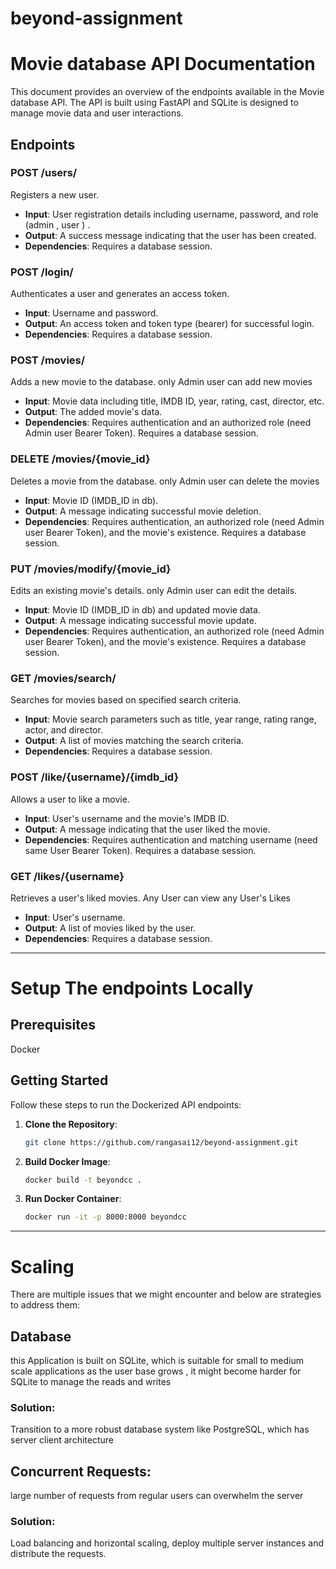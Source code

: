 # beyond-assignment

# Movie database API Documentation

This document provides an overview of the endpoints available in the Movie database API. The API is built using FastAPI and SQLite is designed to manage movie data and user interactions.

## Endpoints

### POST /users/

Registers a new user.

- **Input**: User registration details including username, password, and role (admin , user ) .
- **Output**: A success message indicating that the user has been created.
- **Dependencies**: Requires a database session.

### POST /login/

Authenticates a user and generates an access token.

- **Input**: Username and password.
- **Output**: An access token and token type (bearer) for successful login.
- **Dependencies**: Requires a database session.

### POST /movies/

Adds a new movie to the database. only Admin user can add new movies

- **Input**: Movie data including title, IMDB ID, year, rating, cast, director, etc.
- **Output**: The added movie's data.
- **Dependencies**: Requires authentication and an authorized role (need Admin user Bearer Token). Requires a database session.

### DELETE /movies/{movie_id}

Deletes a movie from the database. only Admin user can delete the movies

- **Input**: Movie ID (IMDB_ID in db).
- **Output**: A message indicating successful movie deletion.
- **Dependencies**: Requires authentication, an authorized role (need Admin user Bearer Token), and the movie's existence. Requires a database session.

### PUT /movies/modify/{movie_id}

Edits an existing movie's details. only Admin user can edit the details.

- **Input**: Movie ID (IMDB_ID in db) and updated movie data.
- **Output**: A message indicating successful movie update.
- **Dependencies**: Requires authentication, an authorized role (need Admin user Bearer Token), and the movie's existence. Requires a database session.

### GET /movies/search/

Searches for movies based on specified search criteria.

- **Input**: Movie search parameters such as title, year range, rating range, actor, and director.
- **Output**: A list of movies matching the search criteria.
- **Dependencies**: Requires a database session.

### POST /like/{username}/{imdb_id}

Allows a user to like a movie.

- **Input**: User's username and the movie's IMDB ID.
- **Output**: A message indicating that the user liked the movie.
- **Dependencies**: Requires authentication and matching username (need same User Bearer Token). Requires a database session.

### GET /likes/{username}

Retrieves a user's liked movies. Any User can view any User's Likes

- **Input**: User's username.
- **Output**: A list of movies liked by the user.
- **Dependencies**: Requires a database session.

---

# Setup The endpoints Locally


## Prerequisites

Docker

## Getting Started

Follow these steps to run the Dockerized API endpoints:

1. **Clone the Repository**:
   ```bash
   git clone https://github.com/rangasai12/beyond-assignment.git

2. **Build Docker Image**:
   ```bash
   docker build -t beyondcc .

3. **Run Docker Container**:
   ```bash
   docker run -it -p 8000:8000 beyondcc

---
# Scaling

There are multiple issues that we might encounter and below are strategies to address them:

## Database

this Application is built on SQLite, which is suitable for small to medium scale applications as the user base grows , it might become harder for SQLite to manage the reads and writes

### Solution:
Transition to a more robust database system like PostgreSQL, which has server client architecture

## Concurrent Requests:

large number of requests from regular users can overwhelm the server

### Solution:
Load balancing and horizontal scaling, deploy multiple server instances and distribute the requests.




